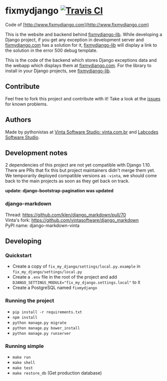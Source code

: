 # fixmydjango [![Travis CI](https://travis-ci.org/vintasoftware/fixmydjango.svg?branch=master)](https://travis-ci.org/vintasoftware/fixmydjango)
Code of [http://www.fixmydjango.com](http://www.fixmydjango.com)

This is the website and backend behind [fixmydjango-lib](https://github.com/fixmydjango/fixmydjango-lib). While developing a Django project, if you get any exception in development server and [fixmydjango.com](http://www.fixmydjango.com) has a solution for it, [fixmydjango-lib](https://github.com/fixmydjango/fixmydjango-lib) will display a link to the solution in the error 500 debug template.

This is the code of the backend which stores Django exceptions data and the webapp which displays them at [fixmydjango.com](http://www.fixmydjango.com). For the library to install in your Django projects, see [fixmydjango-lib](https://github.com/fixmydjango/fixmydjango-lib).

## Contribute
Feel free to fork this project and contribute with it! Take a look at the [issues](https://github.com/fixmydjango/fixmydjango/issues) for known problems.

## Authors
Made by pythonistas at [Vinta Software Studio: vinta.com.br](http://www.vinta.com.br/?fixmydjango) and [Labcodes Software Studio](http://www.labcodes.com.br/).

## Development notes

2 dependencies of this project are not yet compatible with Django 1.10. There are PRs that fix this but project maintainers didn't merge them yet.
We temporarily deployed compatible versions as `-vinta`, we should come back to the main projects as soon as they get back on track. 

**update: django-bootstrap-pagination was updated**

### django-markdown

Thread: https://github.com/klen/django_markdown/pull/70   
Vinta's fork: https://github.com/vintasoftware/django_markdown   
PyPI name: django-markdown-vinta   

## Developing

### Quickstart
- Create a copy of ``fix_my_django/settings/local.py.example`` in ``fix_my_django/settings/local.py``
- Create a ``.env`` file in the root of the project and add ``DJANGO_SETTINGS_MODULE="fix_my_django.settings.local"`` to it
- Create a PostgreSQL named `fixmydjango`

### Running the project

- `pip install -r requirements.txt`
- `npm install`
- `python manage.py migrate`
- `python manage.py bower_install`
- `python manage.py runserver`

### Running simple

- `make run`
- `make shell`
- `make test`
- `make restore_db` (Get production database)


